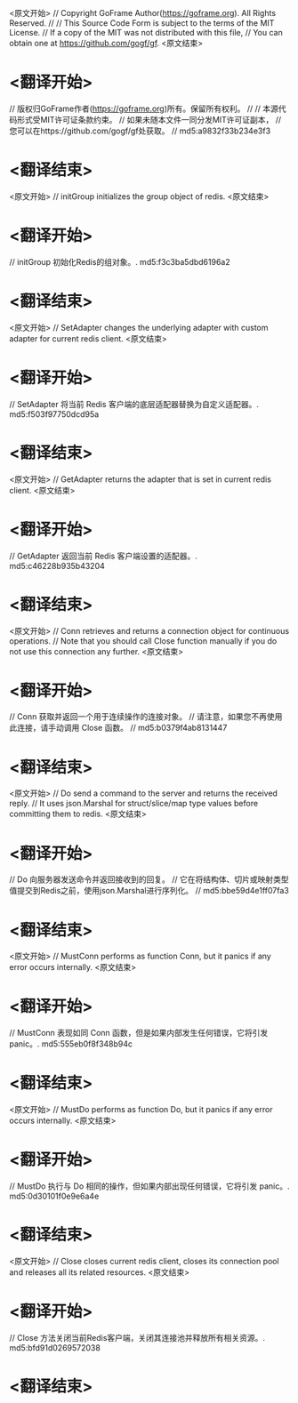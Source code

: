 
<原文开始>
// Copyright GoFrame Author(https://goframe.org). All Rights Reserved.
//
// This Source Code Form is subject to the terms of the MIT License.
// If a copy of the MIT was not distributed with this file,
// You can obtain one at https://github.com/gogf/gf.
<原文结束>

# <翻译开始>
// 版权归GoFrame作者(https://goframe.org)所有。保留所有权利。
//
// 本源代码形式受MIT许可证条款约束。
// 如果未随本文件一同分发MIT许可证副本，
// 您可以在https://github.com/gogf/gf处获取。
// md5:a9832f33b234e3f3
# <翻译结束>


<原文开始>
// initGroup initializes the group object of redis.
<原文结束>

# <翻译开始>
// initGroup 初始化Redis的组对象。. md5:f3c3ba5dbd6196a2
# <翻译结束>


<原文开始>
// SetAdapter changes the underlying adapter with custom adapter for current redis client.
<原文结束>

# <翻译开始>
// SetAdapter 将当前 Redis 客户端的底层适配器替换为自定义适配器。. md5:f503f97750dcd95a
# <翻译结束>


<原文开始>
// GetAdapter returns the adapter that is set in current redis client.
<原文结束>

# <翻译开始>
// GetAdapter 返回当前 Redis 客户端设置的适配器。. md5:c46228b935b43204
# <翻译结束>


<原文开始>
// Conn retrieves and returns a connection object for continuous operations.
// Note that you should call Close function manually if you do not use this connection any further.
<原文结束>

# <翻译开始>
// Conn 获取并返回一个用于连续操作的连接对象。
// 请注意，如果您不再使用此连接，请手动调用 Close 函数。
// md5:b0379f4ab8131447
# <翻译结束>


<原文开始>
// Do send a command to the server and returns the received reply.
// It uses json.Marshal for struct/slice/map type values before committing them to redis.
<原文结束>

# <翻译开始>
// Do 向服务器发送命令并返回接收到的回复。
// 它在将结构体、切片或映射类型值提交到Redis之前，使用json.Marshal进行序列化。
// md5:bbe59d4e1ff07fa3
# <翻译结束>


<原文开始>
// MustConn performs as function Conn, but it panics if any error occurs internally.
<原文结束>

# <翻译开始>
// MustConn 表现如同 Conn 函数，但是如果内部发生任何错误，它将引发 panic。. md5:555eb0f8f348b94c
# <翻译结束>


<原文开始>
// MustDo performs as function Do, but it panics if any error occurs internally.
<原文结束>

# <翻译开始>
// MustDo 执行与 Do 相同的操作，但如果内部出现任何错误，它将引发 panic。. md5:0d30101f0e9e6a4e
# <翻译结束>


<原文开始>
// Close closes current redis client, closes its connection pool and releases all its related resources.
<原文结束>

# <翻译开始>
// Close 方法关闭当前Redis客户端，关闭其连接池并释放所有相关资源。. md5:bfd91d0269572038
# <翻译结束>

